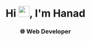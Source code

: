 
<h1 align="center">Hi <a href="#"><img src="https://raw.githubusercontent.com/MartinHeinz/MartinHeinz/master/wave.gif" width="30"></a>, I'm Hanad</h1>
<h3 align="center">🌐 Web Developer </h3>



